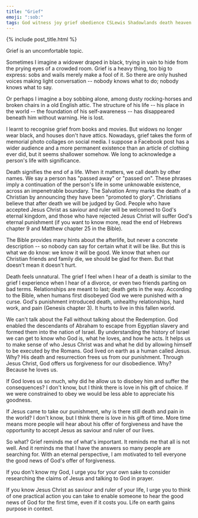 ```yaml
---
title: "Grief"
emoji: ":sob:"
tags: God witness joy grief obedience CSLewis Shadowlands death heaven hell judgement Bible purpose
---
```


{% include post_title.html %}

Grief is an uncomfortable topic. 

Sometimes I imagine a widower draped in black, trying in vain to hide from the prying eyes of a crowded room. Grief is a heavy thing, too big to express: sobs and wails merely make a fool of it. So there are only hushed voices making light conversation -- nobody knows what to do; nobody knows what to say. 

Or perhaps I imagine a boy sobbing alone, among dusty rocking-horses and broken chairs in a old English attic. The structure of his life -- his place in the world -- the foundation of his self-awareness -- has disappeared beneath him without warning. He is lost.

I learnt to recognise grief from books and movies. But widows no longer wear black, and houses don't have attics. Nowadays, grief takes the form of memorial photo collages on social media. I suppose a Facebook post has a wider audience and a more permanent existence than an article of clothing ever did, but it seems shallower somehow. We long to acknowledge a person's life with significance.

Death signifies the end of a life. When it matters, we call death by other names. We say a person has "passed away" or "passed on". These phrases imply a continuation of the person's life in some unknowable existence, across an impenetrable boundary. The Salvation Army marks the death of a Christian by announcing they have been "promoted to glory". Christians believe that after death we will be judged by God. People who have accepted Jesus Christ as saviour and ruler will be welcomed to God's eternal kingdom, and those who have rejected Jesus Christ will suffer God's eternal punishment (if you want to know more, read the end of Hebrews chapter 9 and Matthew chapter 25 in the Bible).

The Bible provides many hints about the afterlife, but never a concrete description -- so nobody can say for certain what it will be like. But this is what we do know: we know it will be good. We know that when our Christian friends and family die, we should be glad for them. But that doesn't mean it doesn't hurt. 

Death feels unnatural. The grief I feel when I hear of a death is similar to the grief I experience when I hear of a divorce, or even two friends parting on bad terms. Relationships are meant to last; death gets in the way. According to the Bible, when humans first disobeyed God we were punished with a curse. God's punishment introduced death, unhealthy relationships, hard work, and pain (Genesis chapter 3). It hurts to live in this fallen world.

We can't talk about the Fall without talking about the Redemption. God enabled the descendants of Abraham to escape from Egyptian slavery and formed them into the nation of Israel. By understanding the history of Israel we can get to know who God is, what he loves, and how he acts. It helps us to make sense of who Jesus Christ was and what he did by allowing himself to be executed by the Romans. God lived on earth as a human called Jesus. Why? His death and resurrection frees us from our punishment. Through Jesus Christ, God offers us forgiveness for our disobedience. Why? Because he loves us.

If God loves us so much, why did he allow us to disobey him and suffer the consequences? I don't know, but I think there is love in his gift of choice. If we were constrained to obey we would be less able to appreciate his goodness.

If Jesus came to take our punishment, why is there still death and pain in the world? I don't know, but I think there is love in his gift of time. More time means more people will hear about his offer of forgiveness and have the opportunity to accept Jesus as saviour and ruler of our lives.

So what? Grief reminds me of what's important. It reminds me that all is not well. And it reminds me that I have the answers so many people are searching for. With an eternal perspective, I am motivated to tell everyone the good news of God's offer of forgiveness. 

If you don't know my God, I urge you for your own sake to consider researching the claims of Jesus and talking to God in prayer. 

If you know Jesus Christ as saviour and ruler of your life, I urge you to think of one practical action you can take to enable someone to hear the good news of God for the first time, even if it costs you. Life on earth gains purpose in context. 